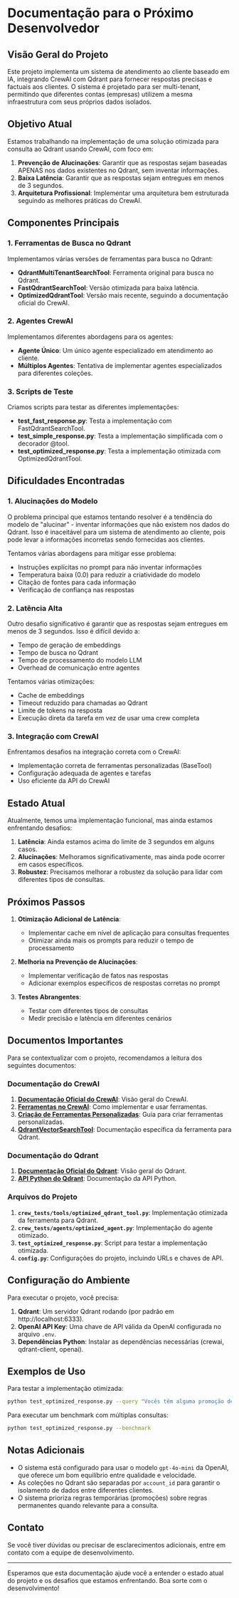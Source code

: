 # Documentação para o Próximo Desenvolvedor

## Visão Geral do Projeto

Este projeto implementa um sistema de atendimento ao cliente baseado em IA, integrando CrewAI com Qdrant para fornecer respostas precisas e factuais aos clientes. O sistema é projetado para ser multi-tenant, permitindo que diferentes contas (empresas) utilizem a mesma infraestrutura com seus próprios dados isolados.

## Objetivo Atual

Estamos trabalhando na implementação de uma solução otimizada para consulta ao Qdrant usando CrewAI, com foco em:

1. **Prevenção de Alucinações**: Garantir que as respostas sejam baseadas APENAS nos dados existentes no Qdrant, sem inventar informações.
2. **Baixa Latência**: Garantir que as respostas sejam entregues em menos de 3 segundos.
3. **Arquitetura Profissional**: Implementar uma arquitetura bem estruturada seguindo as melhores práticas do CrewAI.

## Componentes Principais

### 1. Ferramentas de Busca no Qdrant

Implementamos várias versões de ferramentas para busca no Qdrant:

- **QdrantMultiTenantSearchTool**: Ferramenta original para busca no Qdrant.
- **FastQdrantSearchTool**: Versão otimizada para baixa latência.
- **OptimizedQdrantTool**: Versão mais recente, seguindo a documentação oficial do CrewAI.

### 2. Agentes CrewAI

Implementamos diferentes abordagens para os agentes:

- **Agente Único**: Um único agente especializado em atendimento ao cliente.
- **Múltiplos Agentes**: Tentativa de implementar agentes especializados para diferentes coleções.

### 3. Scripts de Teste

Criamos scripts para testar as diferentes implementações:

- **test_fast_response.py**: Testa a implementação com FastQdrantSearchTool.
- **test_simple_response.py**: Testa a implementação simplificada com o decorador @tool.
- **test_optimized_response.py**: Testa a implementação otimizada com OptimizedQdrantTool.

## Dificuldades Encontradas

### 1. Alucinações do Modelo

O problema principal que estamos tentando resolver é a tendência do modelo de "alucinar" - inventar informações que não existem nos dados do Qdrant. Isso é inaceitável para um sistema de atendimento ao cliente, pois pode levar a informações incorretas sendo fornecidas aos clientes.

Tentamos várias abordagens para mitigar esse problema:
- Instruções explícitas no prompt para não inventar informações
- Temperatura baixa (0.0) para reduzir a criatividade do modelo
- Citação de fontes para cada informação
- Verificação de confiança nas respostas

### 2. Latência Alta

Outro desafio significativo é garantir que as respostas sejam entregues em menos de 3 segundos. Isso é difícil devido a:

- Tempo de geração de embeddings
- Tempo de busca no Qdrant
- Tempo de processamento do modelo LLM
- Overhead de comunicação entre agentes

Tentamos várias otimizações:
- Cache de embeddings
- Timeout reduzido para chamadas ao Qdrant
- Limite de tokens na resposta
- Execução direta da tarefa em vez de usar uma crew completa

### 3. Integração com CrewAI

Enfrentamos desafios na integração correta com o CrewAI:

- Implementação correta de ferramentas personalizadas (BaseTool)
- Configuração adequada de agentes e tarefas
- Uso eficiente da API do CrewAI

## Estado Atual

Atualmente, temos uma implementação funcional, mas ainda estamos enfrentando desafios:

1. **Latência**: Ainda estamos acima do limite de 3 segundos em alguns casos.
2. **Alucinações**: Melhoramos significativamente, mas ainda pode ocorrer em casos específicos.
3. **Robustez**: Precisamos melhorar a robustez da solução para lidar com diferentes tipos de consultas.

## Próximos Passos

1. **Otimização Adicional de Latência**:
   - Implementar cache em nível de aplicação para consultas frequentes
   - Otimizar ainda mais os prompts para reduzir o tempo de processamento

2. **Melhoria na Prevenção de Alucinações**:
   - Implementar verificação de fatos nas respostas
   - Adicionar exemplos específicos de respostas corretas no prompt

3. **Testes Abrangentes**:
   - Testar com diferentes tipos de consultas
   - Medir precisão e latência em diferentes cenários

## Documentos Importantes

Para se contextualizar com o projeto, recomendamos a leitura dos seguintes documentos:

### Documentação do CrewAI

1. **[Documentação Oficial do CrewAI](https://docs.crewai.com/introduction)**: Visão geral do CrewAI.
2. **[Ferramentas no CrewAI](https://docs.crewai.com/concepts/tools)**: Como implementar e usar ferramentas.
3. **[Criação de Ferramentas Personalizadas](https://docs.crewai.com/how-to/create-custom-tools)**: Guia para criar ferramentas personalizadas.
4. **[QdrantVectorSearchTool](https://docs.crewai.com/tools/qdrantvectorsearchtool)**: Documentação específica da ferramenta para Qdrant.

### Documentação do Qdrant

1. **[Documentação Oficial do Qdrant](https://qdrant.tech/documentation/)**: Visão geral do Qdrant.
2. **[API Python do Qdrant](https://qdrant.github.io/qdrant-client/)**: Documentação da API Python.

### Arquivos do Projeto

1. **`crew_tests/tools/optimized_qdrant_tool.py`**: Implementação otimizada da ferramenta para Qdrant.
2. **`crew_tests/agents/optimized_agent.py`**: Implementação do agente otimizado.
3. **`test_optimized_response.py`**: Script para testar a implementação otimizada.
4. **`config.py`**: Configurações do projeto, incluindo URLs e chaves de API.

## Configuração do Ambiente

Para executar o projeto, você precisa:

1. **Qdrant**: Um servidor Qdrant rodando (por padrão em http://localhost:6333).
2. **OpenAI API Key**: Uma chave de API válida da OpenAI configurada no arquivo `.env`.
3. **Dependências Python**: Instalar as dependências necessárias (crewai, qdrant-client, openai).

## Exemplos de Uso

Para testar a implementação otimizada:

```bash
python test_optimized_response.py --query "Vocês têm alguma promoção de shampoo?"
```

Para executar um benchmark com múltiplas consultas:

```bash
python test_optimized_response.py --benchmark
```

## Notas Adicionais

- O sistema está configurado para usar o modelo `gpt-4o-mini` da OpenAI, que oferece um bom equilíbrio entre qualidade e velocidade.
- As coleções no Qdrant são separadas por `account_id` para garantir o isolamento de dados entre diferentes clientes.
- O sistema prioriza regras temporárias (promoções) sobre regras permanentes quando relevante para a consulta.

## Contato

Se você tiver dúvidas ou precisar de esclarecimentos adicionais, entre em contato com a equipe de desenvolvimento.

---

Esperamos que esta documentação ajude você a entender o estado atual do projeto e os desafios que estamos enfrentando. Boa sorte com o desenvolvimento!
